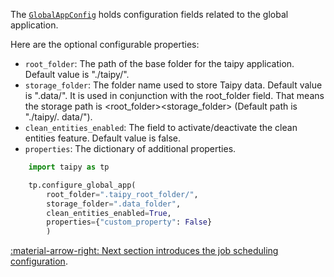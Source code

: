 The [`GlobalAppConfig`](../../../reference/#taipy.core.config.global_app_config.GlobalAppConfig) holds configuration
fields
related to the global application.

Here are the optional configurable properties:

- `root_folder`: The path of the base folder for the taipy application. Default value is "./taipy/".
- `storage_folder`: The folder name used to store Taipy data. Default value is ".data/".
It is used in conjunction with the root_folder field. That means the storage path is <root_folder><storage_folder>
(Default path is "./taipy/. data/").
- `clean_entities_enabled`: The field to activate/deactivate the clean entities feature. Default value is false.
- `properties`: The dictionary of additional properties.

```python linenums="1"
    import taipy as tp

    tp.configure_global_app(
        root_folder=".taipy_root_folder/",
        storage_folder=".data_folder",
        clean_entities_enabled=True,
        properties={"custom_property": False}
        )
```

[:material-arrow-right: Next section introduces the job scheduling configuration](job-config.md).
